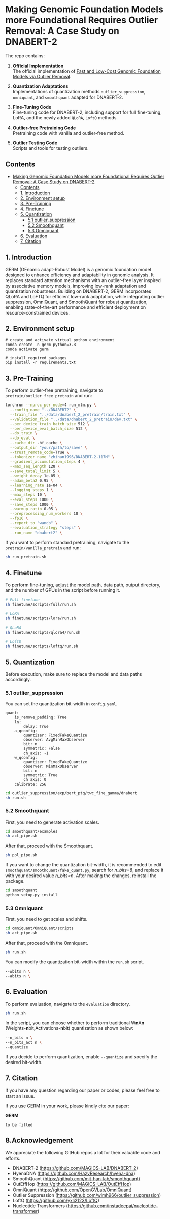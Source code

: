 # Making Genomic Foundation Models more Foundational Requires Outlier Removal: A Case Study on DNABERT-2

The repo contains: 
1. **Official Implementation**  
   The official implementation of [Fast and Low-Cost Genomic Foundation Models via Outlier Removal](to_be_decided).

2. **Quantization Adaptations**  
   Implementations of quantization methods `outlier_suppression`, `omniquant`, and `smoothquant` adapted for DNABERT-2.

3. **Fine-Tuning Code**  
   Fine-tuning code for DNABERT-2, including support for full fine-tuning, LoRA, and the newly added `QLoRA`, `LoftQ` methods.

4. **Outlier-free Pretraining Code**  
   Pretraining code with vanilla and outlier-free method.

5. **Outlier Testing Code**  
   Scripts and tools for testing outliers.

## Contents

- [Making Genomic Foundation Models more Foundational Requires Outlier Removal: A Case Study on DNABERT-2](#making-genomic-foundation-models-more-foundational-requires-outlier-removal-a-case-study-on-dnabert-2)
  - [Contents](#contents)
  - [1. Introduction](#1-introduction)
  - [2. Environment setup](#2-environment-setup)
  - [3. Pre-Training](#3-pre-training)
  - [4. Finetune](#4-finetune)
  - [5. Quantization](#5-quantization)
    - [5.1 outlier\_suppression](#51-outlier_suppression)
    - [5.2 Smoothquant](#52-smoothquant)
    - [5.3 Omniquant](#53-omniquant)
  - [6. Evaluation](#6-evaluation)
  - [7. Citation](#7-citation)

## 1. Introduction

GERM (GEnomic adapt-Robust Model) is a genomic foundation model designed to enhance efficiency and adaptability in genomic analysis. It replaces standard attention mechanisms with an outlier-free layer inspired by associative memory models, improving low-rank adaptation and quantization robustness. Building on DNABERT-2, GERM incorporates QLoRA and LoFTQ for efficient low-rank adaptation, while integrating outlier suppression, OmniQuant, and SmoothQuant for robust quantization, enabling state-of-the-art performance and efficient deployment on resource-constrained devices.

## 2. Environment setup

    # create and activate virtual python environment
    conda create -n germ python=3.8
    conda activate germ
    
    # install required packages
    pip install -r requirements.txt

## 3. Pre-Training
To perform outlier-free pretraining, navigate to `pretrain/outlier_free_pretrain` and run:

```bash
torchrun --nproc_per_node=4 run_mlm.py \
  --config_name "../DNABERT2" \
  --train_file "../data/dnabert_2_pretrain/train.txt" \
  --validation_file "../data/dnabert_2_pretrain/dev.txt" \
  --per_device_train_batch_size 512 \
  --per_device_eval_batch_size 512 \
  --do_train \
  --do_eval \
  --cache_dir .hf_cache \
  --output_dir "your/path/to/save" \
  --trust_remote_code=True \
  --tokenizer_name "zhihan1996/DNABERT-2-117M" \
  --gradient_accumulation_steps 4 \
  --max_seq_length 128 \
  --save_total_limit 5 \
  --weight_decay 1e-05 \
  --adam_beta2 0.95 \
  --learning_rate 1e-04 \
  --logging_steps 1 \
  --max_steps 10 \
  --eval_steps 1000 \
  --save_steps 1000 \
  --warmup_ratio 0.05 \
  --preprocessing_num_workers 10 \
  --fp16 \
  --report_to "wandb" \
  --evaluation_strategy "steps" \
  --run_name "dnabert2" \
```

If you want to perform standard pretraining, navigate to the `pretrain/vanilla_pretrain` and run:

```bash
sh run_pretrain.sh
```

## 4. Finetune
To perform fine-tuning, adjust the model path, data path, output directory, and the number of GPUs in the script before running it.
```bash
# Full-finetune
sh finetune/scripts/full/run.sh

# LoRA
sh finetune/scripts/lora/run.sh

# QLoRA
sh finetune/scripts/qlora4/run.sh

# LoftQ
sh finetune/scripts/loftq/run.sh
```
## 5. Quantization

Before execution, make sure to replace the model and data paths accordingly.

### 5.1 outlier_suppression

You can set the quantization bit-width in `config.yaml`. 
```
quant:
    is_remove_padding: True
    ln:
        delay: True
    a_qconfig:
        quantizer: FixedFakeQuantize
        observer: AvgMinMaxObserver
        bit: n
        symmetric: False
        ch_axis: -1
    w_qconfig:
        quantizer: FixedFakeQuantize
        observer: MinMaxObserver
        bit: n
        symmetric: True
        ch_axis: 0
    calibrate: 256
```

```bash
cd outlier_suppression/exp/bert_ptq/twc_fine_gamma/dnabert
sh run.sh
```

### 5.2 Smoothquant

First, you need to generate activation scales.
```bash
cd smoothquant/examples
sh act_pipe.sh
```

After that, proceed with the Smoothquant.
```bash
sh ppl_pipe.sh
```

If you want to change the quantization bit-width, it is recommended to edit `smoothquant/smoothquant/fake_quant.py`, search for *n_bits=8*, and replace it with your desired value *n_bits=n*. After making the changes, reinstall the package.
```bash
cd smoothquant
python setup.py install
```

### 5.3 Omniquant

First, you need to get scales and shifts.
```bash
cd omniquant/OmniQuant/scripts
sh act_pipe.sh
```

After that, proceed with the Omniquant.
```bash
sh run.sh
```
You can modify the quantization bit-width within the `run.sh` script.
```bash
--wbits n \
--abits n \
```
## 6. Evaluation
To perform evaluation, navigate to the `evaluation` directory.
```bash
sh run.sh
```
In the script, you can choose whether to perform traditional W**n**A**n** (Weights-**n**bit,Activations-**n**bit) quantization as shown below:  

```bash
--n_bits n \
--n_bits_act n \
--quantize
```

If you decide to perform quantization, enable `--quantize` and specify the desired bit-width.

## 7. Citation

If you have any question regarding our paper or codes, please feel free to start an issue.

If you use GERM in your work, please kindly cite our paper:

**GERM**

```
to be filled
```

## 8.Acknowledgement
We appreciate the following GitHub repos a lot for their valuable code and efforts.
- DNABERT-2 (https://github.com/MAGICS-LAB/DNABERT_2)
- HyenaDNA (https://github.com/HazyResearch/hyena-dna)
- SmoothQuant (https://github.com/mit-han-lab/smoothquant)
- OutEffHop (https://github.com/MAGICS-LAB/OutEffHop)
- OmniQuant (https://github.com/OpenGVLab/OmniQuant)
- Outlier Suppression (https://github.com/wimh966/outlier_suppression)
- LoftQ (https://github.com/yxli2123/LoftQ)
- Nucleotide Transformers (https://github.com/instadeepai/nucleotide-transformer)
